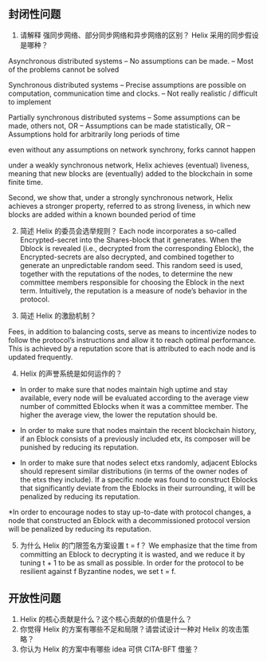 ## 封闭性问题

1. 请解释 强同步网络、部分同步网络和异步网络的区别？ Helix 采用的同步假设是哪种？

Asynchronous distributed systems
    – No assumptions can be made.
    – Most of the problems cannot be solved

Synchronous distributed systems
    – Precise assumptions are possible on computation, communication time and clocks.
    – Not really realistic / difficult to implement

Partially synchronous distributed systems
    – Some assumptions can be made, others not, OR
    – Assumptions can be made statistically, OR
    – Assumptions hold for arbitrarily long periods of time

even without any assumptions on network synchrony, forks cannot happen

 under a weakly synchronous network, Helix achieves (eventual) liveness, meaning that new blocks are (eventually) added to the blockchain in some finite time.

 Second, we show that, under a strongly synchronous network, Helix achieves a stronger property, referred to as strong liveness, in which new blocks are added within a known bounded period of time

2. 简述 Helix 的委员会选举规则？
Each node incorporates a so-called Encrypted-secret into the Shares-block that it generates. When the Dblock is revealed (i.e., decrypted from the corresponding Eblock), the Encrypted-secrets are also decrypted, and combined together to generate an unpredictable random seed. This random seed is used, together with the reputations of the nodes, to determine the new committee members responsible for choosing the Eblock in the next term. Intuitively, the reputation is a measure of node’s behavior in the protocol.

3. 简述 Helix 的激励机制？

Fees, in addition to balancing costs, serve as means to incentivize nodes to follow the protocol’s instructions and allow it to reach optimal performance. This is achieved by a reputation score that is attributed to each node and is updated frequently.

4. Helix 的声誉系统是如何运作的？

* In order to make sure that nodes maintain high uptime and stay available, every node will be evaluated according to the average view number of committed Eblocks when it was a committee member. The higher the average view, the lower the reputation should be.

* In order to make sure that nodes maintain the recent blockchain history, if an Eblock consists of a previously included etx, its composer will be punished by reducing its reputation.

* In order to make sure that nodes select etxs randomly, adjacent Eblocks should represent similar distributions (in terms of the owner nodes of the etxs they include). If a specific node was found to construct Eblocks that significantly deviate from the Eblocks in their surrounding, it will be penalized by reducing its reputation.

*In order to encourage nodes to stay up-to-date with protocol changes, a node that constructed an Eblock with a decommissioned protocol version will be penalized by reducing its reputation.

5. 为什么 Helix 的门限签名方案设置 t = f？
We emphasize that the time from committing an Eblock to decrypting it is wasted, and we reduce it by tuning t + 1 to be as small as possible. In order for the protocol to be resilient against f Byzantine nodes, we set t = f.

## 开放性问题

1. Helix 的核心贡献是什么？这个核心贡献的价值是什么？
2. 你觉得 Helix 的方案有哪些不足和局限？请尝试设计一种对 Helix 的攻击策略？
3. 你认为 Helix 的方案中有哪些 idea 可供 CITA-BFT 借鉴？
